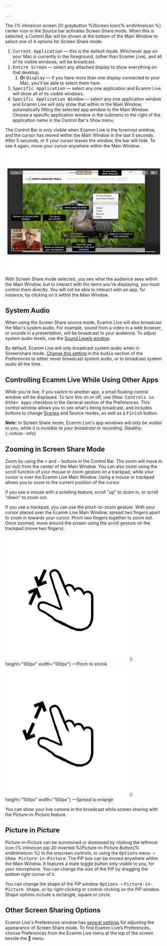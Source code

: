 ```yaml
---

---
```

The {% inlineicon screen 20 graybutton %}Screen Icon{% endinlineicon %} center icon in the Source bar activates Screen Share mode. When this is selected, a Control Bar will be shown at the bottom of the Main Window to select one of 4 options for Screen Share mode:

1.  <samp>Current Application</samp> — this is the default mode. Whichever app on your Mac is currently in the foreground, (other than Ecamm Live), and all of its visible windows, will be broadcast. 
1.  <samp>Entire Screen</samp> — select any attached display to show everything on that desktop. 
    1.  **Or** <samp>Display</samp> — if you have more than one display connected to your Mac, you'll be able to select them here.
1.  <samp>Specific Application</samp> — select any one application and Ecamm Live will show all of its visible windows.
1.  <samp>Specific Application Window</samp> — select any one application window and Ecamm Live will only show that within in the Main Window, automatically fitting the selected app window to the Main Window. Choose a specific application window in the submenu to the right of the application name in the Control Bar's <samp>Show</samp> menu.

The Control Bar is only visible when Ecamm Live is the foremost window, and the cursor has moved within the Main Window in the last 5 seconds. After 5 seconds, or if your cursor leaves the window, the bar will hide. To see it again, move your cursor anywhere within the Main Window.

[![Figure\: Screen Share Mode Main Window Annotated](/assets/img/screen-share-annotated.png "Click for full-size image.")
](/assets/img/screen-share-annotated.png)


With Screen Share mode selected, you see what the audience sees within the Main Window, but to interact with the items you're displaying, you must control them directly. You will not be able to interact with an app, for instance, by clicking on it within the Main Window. 

## System Audio

When using the Screen Share source mode, Ecamm Live will also broadcast the Mac's system audio. For example, sound from a video in a web browser, or sounds in a presentation, will be broadcast to your audience. To adjust system audio levels, use the [Sound Levels window](../013-adjusting-sound-levels).

By default, Ecamm Live will only broadcast system audio when in Screenshare mode. [Change this setting](../015-other-options/#audio-preferences) in the <samp>Audio</samp> section of the Preferences to either never broadcast system audio, or to broadcast system audio all the time.

## Controlling Ecamm Live While Using Other Apps

While you're live, if you switch to another app, a small floating control window will be displayed. To turn this on or off, use <samp>Show Controls in Other Apps</samp> checkbox in the General section of the Preferences. This control window allows you to see what's being broadcast, and includes buttons to change [Scenes](../007-using-scenes) and Source modes, as well as a <samp class="blue">Finish</samp> button.

**_Note:_** In Screen Share mode, Ecamm Live's app windows will _only be visible to you_, while it is _invisible to your broadcast or recording._ Stealthy.
{:.notice--info}

## Zooming in Screen Share Mode

Zoom by using the <samp>+</samp> and <samp>–</samp> buttons in the Control Bar. The zoom will move in (or out) from the center of the Main Window. You can also zoom using the scroll function of your mouse or zoom gesture on a trackpad, while your cursor is over the Ecamm Live Main Window. Using a mouse or trackpad allows you to zoom to the current position of the cursor.

If you use a mouse with a scrolling feature, scroll "up" to zoom in, or scroll "down" to zoom out.

If you use a trackpad, you can use the pinch-to-zoom gesture. With your cursor placed over the Ecamm Live Main Window, spread two fingers apart to zoom in towards your cursor. Pinch two fingers together to zoom out. Once zoomed, move around the screen using the scroll gesture on the trackpad (move two fingers).

![Pinch to shrink](/assets/img/pinch-zoom.png){: height="100px" width="100px"}
—Pinch to shrink

![Spread to enlarge](/assets/img/spread-zoom.png){: height="100px" width="100px"}
—Spread to enlarge

You can show your live camera in the broadcast while screen sharing with the Picture-in-Picture feature.

## Picture in Picture

Picture-in-Picture can be summoned or dismissed by clicking the leftmost icon  {% inlineicon pip 20 inverted %}Picture-in-Picture Button{% endinlineicon %} in the onscreen controls, or using the <samp>Options</samp> menu ➝ <samp>Show Picture-in-Picture</samp>. The PiP box can be moved anywhere within the Main Window. It features a mute toggle button only visible to you, for your microphone. You can change the size of the PiP by dragging the bottom right corner of it. 

You can change the shape of the PiP window <samp>Options</samp> ➝ <samp>Picture-in-Picture Shape</samp>, or by right-clicking or control-clicking on the PiP window. Shape options include a rectangle, square or circle.

## Other Screen Sharing Options

Ecamm Live's Preferences window has [several settings](../016-other-options/#screen-sharing-preferences) for adjusting the appearance of Screen Share mode. To find Ecamm Live’s Preferences, choose Preferences from the Ecamm Live menu at the top of the screen beside the  menu.